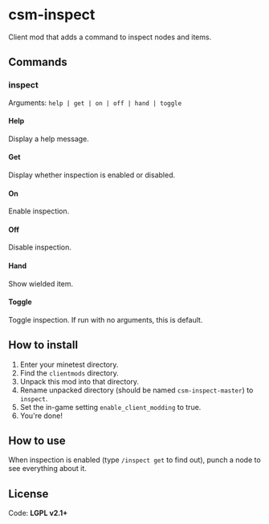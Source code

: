 # csm-inspect
Client mod that adds a command to inspect nodes and items.

## Commands
### inspect
Arguments: `help | get | on | off | hand | toggle`

#### Help
Display a help message.

#### Get
Display whether inspection is enabled or disabled.

#### On
Enable inspection.

#### Off
Disable inspection.

#### Hand
Show wielded item.

#### Toggle
Toggle inspection. If run with no arguments, this is default.

## How to install
1. Enter your minetest directory.
2. Find the `clientmods` directory.
3. Unpack this mod into that directory.
4. Rename unpacked directory (should be named `csm-inspect-master`) to `inspect`.
5. Set the in-game setting `enable_client_modding` to true.
6. You're done!

## How to use
When inspection is enabled (type `/inspect get` to find out), punch a node to see everything about it.

## License
Code: **LGPL v2.1+**
